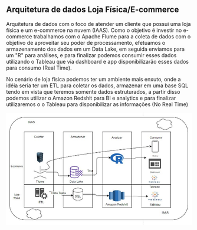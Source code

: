 ## Arquitetura de dados Loja Física/E-commerce

Arquitetura de dados com o foco de atender um cliente que possui uma loja física e um e-commerce na nuvem (IAAS). Como o objetivo é investir no e-commerce trabalhamos com o Apache Flume para a coleta de dados com o objetivo de aproveitar seu poder de processamento, efetuamos o armazenamento dos dados em um Data Lake, em seguida enviamos para um "R" para análises, e para finalizar podemos consumir esses dados utilizando o Tableau que via dashboard e app disponibilizarão esses dados para consumo (Real Time).

No cenário de loja física podemos ter um ambiente mais enxuto, onde a idéia seria ter um ETL para coletar os dados, armazenar em uma base SQL tendo em vista que teremos somente dados estruturados, a partir disso podemos utilizar o Amazon Redshit para BI e analytics e para finalizar utilizaremos o o Tableau para disponibilizar as informações (No Real Time)

![alt text](https://github.com/leonardopinho1/Projetos-Artigos/blob/master/0.jpg)

